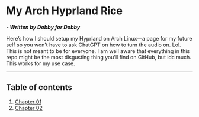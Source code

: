 # My Arch Hyprland Rice
***- Written by Dobby for Dobby***

Here’s how I should setup my Hyprland on Arch Linux—a page for my future self so you won’t have to ask ChatGPT on how to turn the audio on. Lol.
This is not meant to be for everyone. I am well aware that everything in this repo might be the most disgusting thing you'll find on GitHub, but idc much. This works for my use case.

---

## Table of contents
1. [Chapter 01](Bunch-Of-Readmes/Chapter-01.md)
2. [Chapter 02](Bunch-Of-Readmes/Chapter-02.md)